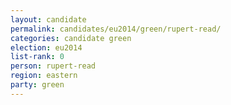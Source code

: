 ```yaml
---
layout: candidate
permalink: candidates/eu2014/green/rupert-read/
categories: candidate green
election: eu2014
list-rank: 0
person: rupert-read
region: eastern
party: green
---
```

